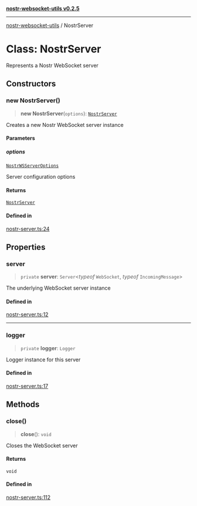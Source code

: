 [**nostr-websocket-utils v0.2.5**](../README.md)

***

[nostr-websocket-utils](../globals.md) / NostrServer

# Class: NostrServer

Represents a Nostr WebSocket server

## Constructors

### new NostrServer()

> **new NostrServer**(`options`): [`NostrServer`](NostrServer.md)

Creates a new Nostr WebSocket server instance

#### Parameters

##### options

[`NostrWSServerOptions`](../interfaces/NostrWSServerOptions.md)

Server configuration options

#### Returns

[`NostrServer`](NostrServer.md)

#### Defined in

[nostr-server.ts:24](https://github.com/HumanjavaEnterprises/nostr-websocket-utils/blob/main/src/nostr-server.ts#L24)

## Properties

### server

> `private` **server**: `Server`\<*typeof* `WebSocket`, *typeof* `IncomingMessage`\>

The underlying WebSocket server instance

#### Defined in

[nostr-server.ts:12](https://github.com/HumanjavaEnterprises/nostr-websocket-utils/blob/main/src/nostr-server.ts#L12)

***

### logger

> `private` **logger**: `Logger`

Logger instance for this server

#### Defined in

[nostr-server.ts:17](https://github.com/HumanjavaEnterprises/nostr-websocket-utils/blob/main/src/nostr-server.ts#L17)

## Methods

### close()

> **close**(): `void`

Closes the WebSocket server

#### Returns

`void`

#### Defined in

[nostr-server.ts:112](https://github.com/HumanjavaEnterprises/nostr-websocket-utils/blob/main/src/nostr-server.ts#L112)
